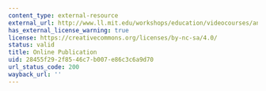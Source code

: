 ```yaml
---
content_type: external-resource
external_url: http://www.ll.mit.edu/workshops/education/videocourses/antennas/index.html
has_external_license_warning: true
license: https://creativecommons.org/licenses/by-nc-sa/4.0/
status: valid
title: Online Publication
uid: 28455f29-2f85-46c7-b007-e86c3c6a9d70
url_status_code: 200
wayback_url: ''
---
```


